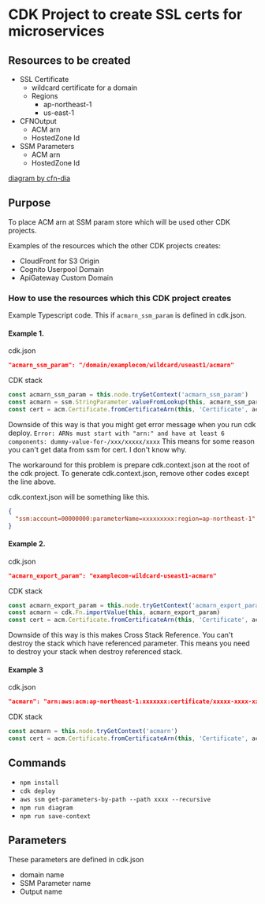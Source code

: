 # CDK Project to create SSL certs for microservices 

## Resources to be created

* SSL Certificate
  * wildcard certificate for a domain
  * Regions
    * ap-northeast-1
    * us-east-1
* CFNOutput
  * ACM arn
  * HostedZone Id
* SSM Parameters
  * ACM arn
  * HostedZone Id

[diagram by cfn-dia](https://diagram.figmentresearch.com/domain3)

## Purpose

To place ACM arn at SSM param store which will be used other CDK projects.

Examples of the resources which the other CDK projects creates:

  * CloudFront for S3 Origin
  * Cognito Userpool Domain
  * ApiGateway Custom Domain

### How to use the resources which this CDK project creates

Example Typescript code. This  if `acmarn_ssm_param` is defined in cdk.json.

#### Example 1.

cdk.json
```json
"acmarn_ssm_param": "/domain/examplecom/wildcard/useast1/acmarn"
```

CDK stack 
```Typescript
const acmarn_ssm_param = this.node.tryGetContext('acmarn_ssm_param')
const acmarn = ssm.StringParameter.valueFromLookup(this, acmarn_ssm_param)
const cert = acm.Certificate.fromCertificateArn(this, 'Certificate', acmarn)
```

Downside of this way is that you might get error message when you run cdk deploy.
`Error: ARNs must start with "arn:" and have at least 6 components: dummy-value-for-/xxx/xxxxx/xxxx`
This means for some reason you can't get data from ssm for cert. I don't know why.

The workaround for this problem is prepare cdk.context.json at the root of the cdk project.
To generate cdk.context.json, remove other codes except the line above.

cdk.context.json will be something like this.

```cdk.context.json
{
  "ssm:account=00000000:parameterName=xxxxxxxxx:region=ap-northeast-1": "arn:aws:acm:us-east-1:xxxxxx:certificate/xxxxx"
}
```

#### Example 2.

cdk.json
```json
"acmarn_export_param": "examplecom-wildcard-useast1-acmarn"
```

CDK stack 
```Typescript
const acmarn_export_param = this.node.tryGetContext('acmarn_export_param')
const acmarn = cdk.Fn.importValue(this, acmarn_export_param)
const cert = acm.Certificate.fromCertificateArn(this, 'Certificate', acmarn)
```

Downside of this way is this makes Cross Stack Reference.
You can't destroy the stack which have referenced parameter.
This means you need to destroy your stack when destroy referenced stack.

#### Example 3

cdk.json
```json
"acmarn": "arn:aws:acm:ap-northeast-1:xxxxxxx:certificate/xxxxx-xxxx-xxxxx"
```

CDK stack 
```Typescript
const acmarn = this.node.tryGetContext('acmarn')
const cert = acm.Certificate.fromCertificateArn(this, 'Certificate', acmarn)
```

## Commands

* `npm install`
* `cdk deploy`
* `aws ssm get-parameters-by-path --path xxxx --recursive`
* `npm run diagram`
* `npm run save-context`

## Parameters

These parameters are defined in cdk.json 

* domain name
* SSM Parameter name
* Output name

